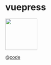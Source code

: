 # vuepress

<!-- 配置vuepress2 -->
<img src="@public/hzw.jpeg" alt="" width="100">

@[code](@docs/global.d.ts)